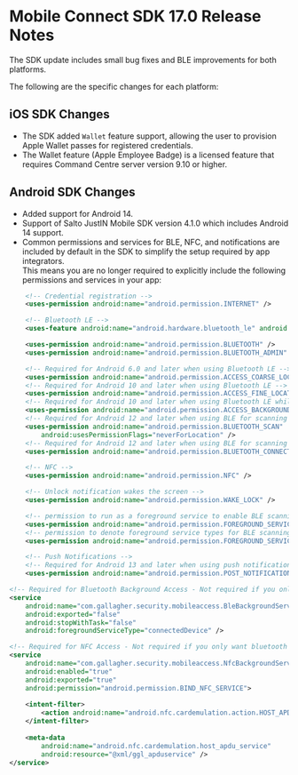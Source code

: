 # Mobile Connect SDK 17.0 Release Notes

The SDK update includes small bug fixes and BLE improvements for both platforms.  

The following are the specific changes for each platform:

## iOS SDK Changes

* The SDK added `Wallet` feature support, allowing the user to provision Apple Wallet passes for registered credentials.
* The Wallet feature (Apple Employee Badge) is a licensed feature that requires Command Centre server version 9.10 or higher.

## Android SDK Changes

* Added support for Android 14.
* Support of Salto JustIN Mobile SDK version 4.1.0 which includes Android 14 support.
* Common permissions and services for BLE, NFC, and notifications are included by default in the SDK to simplify the setup required by app integrators.  
This means you are no longer required to explicitly include the following permissions and services in your app:

```xml
    <!-- Credential registration -->
    <uses-permission android:name="android.permission.INTERNET" />

    <!-- Bluetooth LE -->
    <uses-feature android:name="android.hardware.bluetooth_le" android:required="true" />

    <uses-permission android:name="android.permission.BLUETOOTH" />
    <uses-permission android:name="android.permission.BLUETOOTH_ADMIN" />

    <!-- Required for Android 6.0 and later when using Bluetooth LE -->
    <uses-permission android:name="android.permission.ACCESS_COARSE_LOCATION" />
    <!-- Required for Android 10 and later when using Bluetooth LE -->
    <uses-permission android:name="android.permission.ACCESS_FINE_LOCATION" />
    <!-- Required for Android 10 and later when using Bluetooth LE while the app is not on-screen -->
    <uses-permission android:name="android.permission.ACCESS_BACKGROUND_LOCATION" />
    <!-- Required for Android 12 and later when using BLE for scanning -->
    <uses-permission android:name="android.permission.BLUETOOTH_SCAN"
        android:usesPermissionFlags="neverForLocation" />
    <!-- Required for Android 12 and later when using BLE for scanning -->
    <uses-permission android:name="android.permission.BLUETOOTH_CONNECT" />

    <!-- NFC -->
    <uses-permission android:name="android.permission.NFC" />

    <!-- Unlock notification wakes the screen -->
    <uses-permission android:name="android.permission.WAKE_LOCK" />

    <!-- permission to run as a foreground service to enable BLE scanning https://developer.android.com/about/versions/pie/android-9.0-changes-28 -->
    <uses-permission android:name="android.permission.FOREGROUND_SERVICE" />
    <!-- permission to denote foreground service types for BLE scanning -->
    <uses-permission android:name="android.permission.FOREGROUND_SERVICE_CONNECTED_DEVICE" />

    <!-- Push Notifications -->
    <!-- Required for Android 13 and later when using push notifications -->
    <uses-permission android:name="android.permission.POST_NOTIFICATIONS" />
```

```xml
<!-- Required for Bluetooth Background Access - Not required if you only want foreground -->
<service 
    android:name="com.gallagher.security.mobileaccess.BleBackgroundService"
    android:exported="false"
    android:stopWithTask="false"
    android:foregroundServiceType="connectedDevice" />

<!-- Required for NFC Access - Not required if you only want bluetooth (e.g. Manual Connect only) -->
<service
    android:name="com.gallagher.security.mobileaccess.NfcBackgroundService"
    android:enabled="true"
    android:exported="true"
    android:permission="android.permission.BIND_NFC_SERVICE">
    
    <intent-filter>
        <action android:name="android.nfc.cardemulation.action.HOST_APDU_SERVICE" />
    </intent-filter>
    
    <meta-data
        android:name="android.nfc.cardemulation.host_apdu_service"
        android:resource="@xml/ggl_apduservice" />
</service>
```




